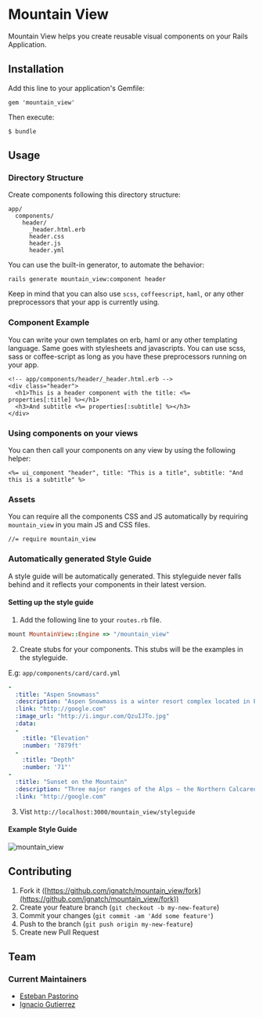 # Mountain View

Mountain View helps you create reusable visual components on your Rails
Application.

## Installation

Add this line to your application's Gemfile:

    gem 'mountain_view'

Then execute:

    $ bundle

## Usage

### Directory Structure
Create components following this directory structure:

```
app/
  components/
    header/
      _header.html.erb
      header.css
      header.js
      header.yml
```

You can use the built-in generator, to automate the behavior:

```
rails generate mountain_view:component header
```

Keep in mind that you can also use `scss`, `coffeescript`, `haml`, or any other
preprocessors that your app is currently using.


### Component Example
You can write your own templates on erb, haml or any other templating language.
Same goes with stylesheets and javascripts. You can use scss, sass or
coffee-script as long as you have these preprocessors running on your app.

```erb
<!-- app/components/header/_header.html.erb -->
<div class="header">
  <h1>This is a header component with the title: <%= properties[:title] %></h1>
  <h3>And subtitle <%= properties[:subtitle] %></h3>
</div>
```

### Using components on your views
You can then call your components on any view by using the following
helper:

```erb
<%= ui_component "header", title: "This is a title", subtitle: "And this is a subtitle" %>
```

### Assets
You can require all the components CSS and JS automatically by requiring `mountain_view` in you main JS and CSS files.

```
//= require mountain_view
```

### Automatically generated Style Guide
A style guide will be automatically generated. This styleguide never falls behind and it reflects your components in their latest version.

#### Setting up the style guide
1) Add the following line to your `routes.rb` file.
```ruby
mount MountainView::Engine => "/mountain_view"
```
2) Create stubs for your components. This stubs will be the examples in the styleguide.

E.g: `app/components/card/card.yml`
```yml
-
  :title: "Aspen Snowmass"
  :description: "Aspen Snowmass is a winter resort complex located in Pitkin County in western Colorado in the United States. Owned and operated by the Aspen Skiing Company it comprises four skiing/snowboarding areas on four adjacent mountains in the vicinity of the towns of Aspen and Snowmass Village."
  :link: "http://google.com"
  :image_url: "http://i.imgur.com/QzuIJTo.jpg"
  :data:
  -
    :title: "Elevation"
    :number: '7879ft'
  -
    :title: "Depth"
    :number: '71"'
-
  :title: "Sunset on the Mountain"
  :description: "Three major ranges of the Alps – the Northern Calcareous Alps, Central Alps, and Southern Calcareous Alps – run west to east through Austria. The Central Alps, which consist largely of a granite base, are the largest and highest ranges in Austria."
  :link: "http://google.com"

```
3) Vist `http://localhost:3000/mountain_view/styleguide`

#### Example Style Guide
![mountain_view](https://cloud.githubusercontent.com/assets/623766/7099771/5b06d8da-dfd4-11e4-8558-1b7f026f28ad.gif)


## Contributing

1. Fork it ([https://github.com/jgnatch/mountain_view/fork](https://github.com/jgnatch/mountain_view/fork))
2. Create your feature branch (`git checkout -b my-new-feature`)
3. Commit your changes (`git commit -am 'Add some feature'`)
4. Push to the branch (`git push origin my-new-feature`)
5. Create new Pull Request

## Team

### Current Maintainers

* [Esteban Pastorino](https://github.com/kitop)
* [Ignacio Gutierrez](https://github.com/jgnatch)

